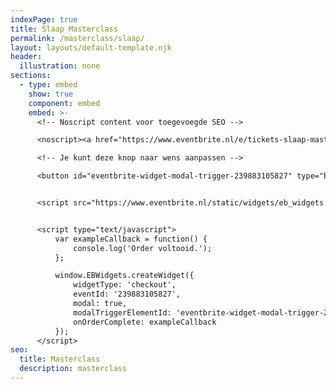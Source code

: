 ```yaml
---
indexPage: true
title: Slaap Masterclass
permalink: /masterclass/slaap/
layout: layouts/default-template.njk
header:
  illustration: none
sections:
  - type: embed
    show: true
    component: embed
    embed: >-
      <!-- Noscript content voor toegevoegde SEO -->

      <noscript><a href="https://www.eventbrite.nl/e/tickets-slaap-masterclass-je-brein-slaapt-niet-239883105827" rel="noopener noreferrer" target="_blank">Tickets kopen op Eventbrite</a></noscript>

      <!-- Je kunt deze knop naar wens aanpassen -->

      <button id="eventbrite-widget-modal-trigger-239883105827" type="button">Tickets kopen</button>


      <script src="https://www.eventbrite.nl/static/widgets/eb_widgets.js"></script>


      <script type="text/javascript">
          var exampleCallback = function() {
              console.log('Order voltooid.');
          };

          window.EBWidgets.createWidget({
              widgetType: 'checkout',
              eventId: '239883105827',
              modal: true,
              modalTriggerElementId: 'eventbrite-widget-modal-trigger-239883105827',
              onOrderComplete: exampleCallback
          });
      </script>
seo:
  title: Masterclass
  description: masterclass
---
```

